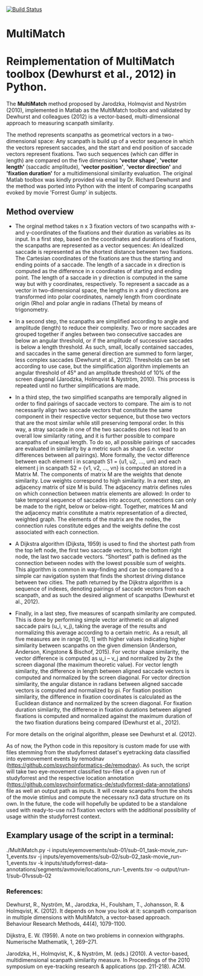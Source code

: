 [![Build Status](https://travis-ci.com/AdinaWagner/MultiMatch.svg?branch=master)](https://travis-ci.com/AdinaWagner/MultiMatch)

# MultiMatch
# Reimplementation of MultiMatch toolbox (Dewhurst et al., 2012) in Python.

The **MultiMatch** method proposed by Jarodzka, Holmqvist and Nyström (2010),
implemented in Matlab as the MultiMatch toolbox and validated by Dewhurst
and colleagues (2012) is a vector-based, multi-dimensional approach to
measuring scanpath similarity.

The method represents scanpaths as geometrical vectors in a two-dimensional
space: Any scanpath is build up of a vector sequence in which the vectors
represent saccades, and the start and end position of saccade vectors represent
fixations. Two such sequences (which can differ in length) are compared on the
five dimensions **'vector shape'**, **'vector length'** (saccadic amplitude),
**'vector position'**, **'vector direction'** and **'fixation duration'** for a
multidimensional similarity evaluation. The original Matlab toolbox was kindly
provided via email by Dr. Richard Dewhurst and the method was ported into Python
with the intent of comparing scanpaths evoked by movie 'Forrest Gump' in subjects.

## Method overview

- The orginal method takes n x 3 fixation vectors of two scanpaths with x- and
y-coordinates of the fixations and their duration as variables as its input. In
a first step, based on the coordinates and durations of fixations, the scanpaths
are represented as a vector sequences:
An idealized saccade is represented as the shortest distance between two
fixations. The Cartesian coordinates of the fixations are thus the starting and
ending points of a saccade. The length of a saccade in x direction is computed
as the difference in x coordinates of starting and ending point. The length of a
saccade in y direction is computed in the same way but with y coordinates,
respectively. To represent a saccade as a vector in two-dimensional space, the
lengths in x and y directions are transformed into polar coordinates, namely
length from coordinate origin (Rho) and polar angle in radians (Theta) by means
of trigonometry.

- In a second step, the scanpaths are simplified according to angle and amplitude
(length) to reduce their complexity. Two or more saccades are grouped together
if angles between two consecutive saccades are below an angular threshold, or if
the amplitude of successive saccades is below a length threshold. As such,
small, locally contained saccades, and saccades in the same general direction
are summed to form larger, less complex saccades (Dewhurst et al., 2012).
Thresholds can be set according to use case, but the simplification algorithm
implements an angular threshold of 45° and an amplitude threshold of 10% of the
screen diagonal (Jarodzka, Holmqvist & Nyström, 2010). This process is repeated
until no further simplifications are made.

- In a third step, the two simplified scanpaths are temporally aligned in order to
find pairings of saccade vectors to compare. The aim is to not necessarily align
two saccade vectors that constitute the same component in  their respective
vector sequence, but those two vectors that are the most similar while still
preserving temporal order. In this way, a stray saccade in one of the two
saccades does not lead to an overall low similarity rating, and it is further
possible to compare scanpaths of unequal length.  To do so, all possible
pairings of saccades are evaluated in similarity by a metric such as shape (i.e.
vector differences between all pairings). More formally, the vector difference
between each element i in scanpath S1 = {u1, u2, …, um} and each element j in
scanpath S2 = {v1, v2, …, vn} is computed an stored in a Matrix M. The
components of matrix M are the weights that denote similarity. Low weights
correspond to high similarity. In a next step, an adjacency matrix of size M is
build. The adjacency matrix defines rules on which connection between matrix
elements are allowed: In order to take temporal sequence of saccades into
account, connections can only be made to the right, below or below-right.
Together, matrices M and the adjacency matrix constitute a matrix representation
of a directed, weighted graph. The elements of the matrix are the
nodes, the connection rules constitute edges and the weights define the cost
associated with each connection.

- A Dijkstra algorithm (Dijksta, 1959) is used to find the shortest path from the
top left node, the first two saccade vectors, to the bottom right node, the last
two saccade vectors. “Shortest” path is defined as the connection between nodes
with the lowest possible sum of weights. This algorithm is common in way-finding
and can be compared to a simple car navigation system that finds the shortest
driving distance between two cities. The path returned by the Dijkstra algorithm
is a sequence of indexes, denoting pairings of saccade vectors from each
scanpath, and as such the desired alignment of scanpaths (Dewhurst et al.,
2012).

- Finally, in a last step, five measures of scanpath similarity are computed. This
is done by performing simple vector arithmetic on all aligned saccade pairs
(u_i, v_j), taking the average of the results and normalizing this average
according to a certain metric. As a result, all five measures are in range [0,
1] with higher values indicating higher similarity between scanpaths on the
given dimension (Anderson, Anderson, Kingstone & Bischof, 2015).
For vector shape similarity, the vector difference is computed as  u_i – v_j
and normalized by 2x the screen diagonal (the maximum theoretic value).
For vector length similarity, the difference in length between aligned saccade
vectors is computed and normalized by the screen diagonal.
For vector direction similarity, the angular distance in radians between aligned
saccade vectors is computed and normalized by pi.
For fixation position similarity, the difference in fixation coordinates is
calculated as the Euclidean distance and normalized by the screen diagonal.
For fixation duration similarity, the difference in fixation durations between
aligned fixations is computed and normalized against the maximum duration of the
two fixation durations being compared (Dewhurst et al., 2012).

For more details on the original algorithm, please see Dewhurst et al. (2012).

As of now, the Python code in this repository is custom made for use with files
stemming from the studyforrest dataset's eyetracking data classified into
eyemovement events by remodnav (https://github.com/psychoinformatics-de/remodnav).
As such, the script will take two eye-movement classified tsv-files of a given
run of studyforrest and the respective location annotation
(https://github.com/psychoinformatics-de/studyforrest-data-annotations) file as
well an output path as inputs. It will create scanpaths from the shots of the
movie stimlus and compute the necessary nx3 data structure on its own.
In the future, the code will hopefully be updated to be a standalone used with
ready-to-use nx3 fixation vectors with the additional possibility of usage
within the studyforrest context.

## Examplary usage of the script in a terminal:

./MultiMatch.py -i inputs/eyemovements/sub-01/sub-01_task-movie_run-1_events.tsv
-j inputs/eyemovements/sub-02/sub-02_task-movie_run-1_events.tsv -k
inputs/studyforrest-data-annotations/segments/avmovie/locations_run-1_events.tsv
-o output/run-1/sub-01vssub-02




### References:

Dewhurst, R., Nyström, M., Jarodzka, H., Foulsham, T., Johansson, R. &
Holmqvist, K. (2012). It depends on how you look at it: scanpath comparison in
multiple dimensions with MultiMatch, a vector-based approach. Behaviour Research
Methods, 44(4), 1079-1100.

Dijkstra, E. W. (1959). A note on two problems in connexion withgraphs.
Numerische Mathematik, 1, 269–271.

Jarodzka, H., Holmqvist, K., & Nyström, M. (eds.) (2010). A vector-based,
multidimensional scanpath similarity measure. In Proceedings of the 2010
symposium on eye-tracking research & applications (pp. 211-218). ACM.

